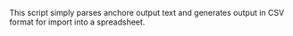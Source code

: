 This script simply parses anchore output text and generates output in CSV format for import into a spreadsheet.
